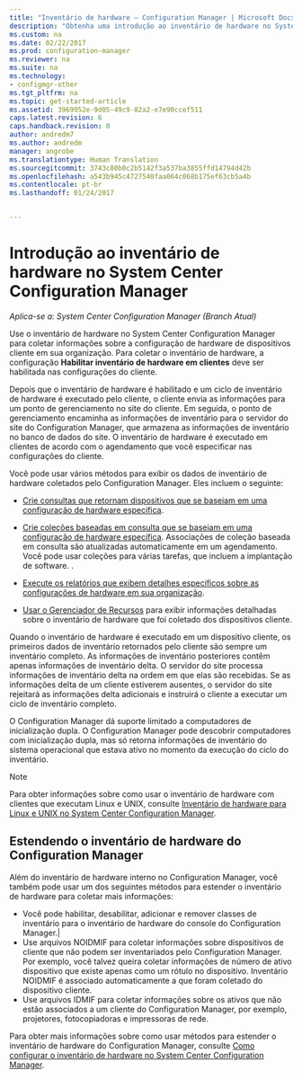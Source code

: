```yaml
---
title: "Inventário de hardware – Configuration Manager | Microsoft Docs"
description: "Obtenha uma introdução ao inventário de hardware no System Center Configuration Manager."
ms.custom: na
ms.date: 02/22/2017
ms.prod: configuration-manager
ms.reviewer: na
ms.suite: na
ms.technology:
- configmgr-other
ms.tgt_pltfrm: na
ms.topic: get-started-article
ms.assetid: 3969952e-9d05-49c9-82a2-e7e90ccef511
caps.latest.revision: 6
caps.handback.revision: 0
author: andredm7
ms.author: andredm
manager: angrobe
ms.translationtype: Human Translation
ms.sourcegitcommit: 3743c80b0c2b5142f3a537ba3855ffd14794d42b
ms.openlocfilehash: a543b945c4727540faa064c068b175ef63cb5a4b
ms.contentlocale: pt-br
ms.lasthandoff: 01/24/2017


---
```

# <a name="introduction-to-hardware-inventory-in-system-center-configuration-manager"></a>Introdução ao inventário de hardware no System Center Configuration Manager

*Aplica-se a: System Center Configuration Manager (Branch Atual)*

Use o inventário de hardware no System Center Configuration Manager para coletar informações sobre a configuração de hardware de dispositivos cliente em sua organização. Para coletar o inventário de hardware, a configuração **Habilitar inventário de hardware em clientes** deve ser habilitada nas configurações do cliente.  

 Depois que o inventário de hardware é habilitado e um ciclo de inventário de hardware é executado pelo cliente, o cliente envia as informações para um ponto de gerenciamento no site do cliente. Em seguida, o ponto de gerenciamento encaminha as informações de inventário para o servidor do site do Configuration Manager, que armazena as informações de inventário no banco de dados do site. O inventário de hardware é executado em clientes de acordo com o agendamento que você especificar nas configurações do cliente.  

 Você pode usar vários métodos para exibir os dados de inventário de hardware coletados pelo Configuration Manager. Eles incluem o seguinte:  

-   [Crie consultas que retornam dispositivos que se baseiam em uma configuração de hardware específica](../../../../core/servers/manage/queries-technical-reference.md).  

-   [Crie coleções baseadas em consulta que se baseiam em uma configuração de hardware específica](../../../../core/clients/manage/collections/introduction-to-collections.md). Associações de coleção baseada em consulta são atualizadas automaticamente em um agendamento. Você pode usar coleções para várias tarefas, que incluem a implantação de software. .  

-   [Execute os relatórios que exibem detalhes específicos sobre as configurações de hardware em sua organização](../../../../core/servers/manage/reporting.md).   

-   [Usar o Gerenciador de Recursos](../../../../core/clients/manage/inventory/use-resource-explorer-to-view-hardware-inventory.md) para exibir informações detalhadas sobre o inventário de hardware que foi coletado dos dispositivos cliente.   

 Quando o inventário de hardware é executado em um dispositivo cliente, os primeiros dados de inventário retornados pelo cliente são sempre um inventário completo. As informações de inventário posteriores contêm apenas informações de inventário delta. O servidor do site processa informações de inventário delta na ordem em que elas são recebidas. Se as informações delta de um cliente estiverem ausentes, o servidor do site rejeitará as informações delta adicionais e instruirá o cliente a executar um ciclo de inventário completo.  

 O Configuration Manager dá suporte limitado a computadores de inicialização dupla. O Configuration Manager pode descobrir computadores com inicialização dupla, mas só retorna informações de inventário do sistema operacional que estava ativo no momento da execução do ciclo do inventário.  

> [!NOTE]  
>  Para obter informações sobre como usar o inventário de hardware com clientes que executam Linux e UNIX, consulte [Inventário de hardware para Linux e UNIX no System Center Configuration Manager](../../../../core/clients/manage/inventory/hardware-inventory-for-linux-and-unix.md).  

## <a name="extending-configuration-manager-hardware-inventory"></a>Estendendo o inventário de hardware do Configuration Manager  
 Além do inventário de hardware interno no Configuration Manager, você também pode usar um dos seguintes métodos para estender o inventário de hardware para coletar mais informações:  

- Você pode habilitar, desabilitar, adicionar e remover classes de inventário para o inventário de hardware do console do Configuration Manager.|  
- Use arquivos NOIDMIF para coletar informações sobre dispositivos de cliente que não podem ser inventariados pelo Configuration Manager. Por exemplo, você talvez queira coletar informações de número de ativo dispositivo que existe apenas como um rótulo no dispositivo. Inventário NOIDMIF é associado automaticamente a que foram coletado do dispositivo cliente.  
- Use arquivos IDMIF para coletar informações sobre os ativos que não estão associados a um cliente do Configuration Manager, por exemplo, projetores, fotocopiadoras e impressoras de rede.  

 Para obter mais informações sobre como usar métodos para estender o inventário de hardware do Configuration Manager, consulte [Como configurar o inventário de hardware no System Center Configuration Manager](../../../../core/clients/manage/inventory/configure-hardware-inventory.md).  

